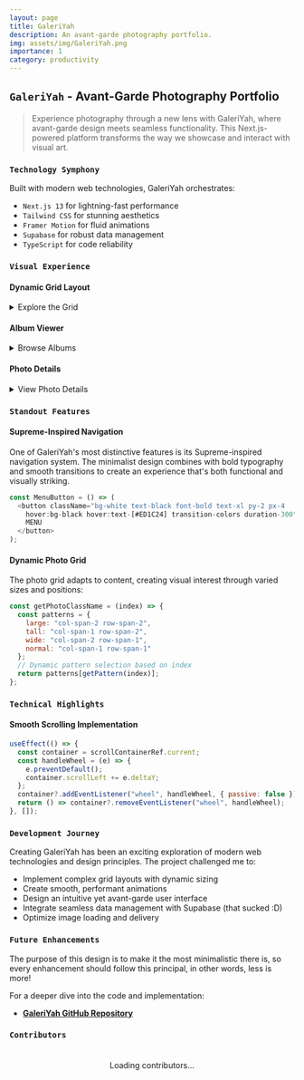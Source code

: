 ```yaml
---
layout: page
title: GaleriYah
description: An avant-garde photography portfolio.
img: assets/img/GaleriYah.png
importance: 1
category: productivity
---
```


## `GaleriYah` - Avant-Garde Photography Portfolio

> Experience photography through a new lens with GaleriYah, where avant-garde design meets seamless functionality. This Next.js-powered platform transforms the way we showcase and interact with visual art.

### `Technology Symphony`

Built with modern web technologies, GaleriYah orchestrates:
- `Next.js 13` for lightning-fast performance
- `Tailwind CSS` for stunning aesthetics
- `Framer Motion` for fluid animations
- `Supabase` for robust data management
- `TypeScript` for code reliability

### `Visual Experience`

#### Dynamic Grid Layout

<details>
    <summary>Explore the Grid</summary>
    <div class="row justify-content-center">
        <div class="col-md-8">
            {% include figure.liquid path="assets/img/grid.jpg" title="Dynamic Grid Layout" class="img-fluid rounded z-depth-1" %}
        </div>
    </div>
    <div class="caption">
        Responsive grid system with dynamic sizing and elegant hover effects
    </div>
</details>

#### Album Viewer

<details>
    <summary>Browse Albums</summary>
    <div class="row justify-content-center">
        <div class="col-md-8">
            {% include figure.liquid path="assets/img/albums.jpg" title="Album View" class="img-fluid rounded z-depth-1" %}
        </div>
    </div>
    <div class="caption">
        Horizontal scrolling album view with intuitive mouse wheel navigation
    </div>
</details>

#### Photo Details

<details>
    <summary>View Photo Details</summary>
    <div class="row justify-content-center">
        <div class="col-md-8">
            {% include figure.liquid path="assets/img/photo.jpg" title="Photo Details" class="img-fluid rounded z-depth-1" %}
        </div>
    </div>
    <div class="caption">
        Immersive photo viewing experience with metadata and descriptions
    </div>
</details>

### `Standout Features`

#### Supreme-Inspired Navigation
One of GaleriYah's most distinctive features is its Supreme-inspired navigation system. The minimalist design combines with bold typography and smooth transitions to create an experience that's both functional and visually striking.

```javascript
const MenuButton = () => (
  <button className="bg-white text-black font-bold text-xl py-2 px-4 
    hover:bg-black hover:text-[#ED1C24] transition-colors duration-300">
    MENU
  </button>
);
```

#### Dynamic Photo Grid
The photo grid adapts to content, creating visual interest through varied sizes and positions:

```javascript
const getPhotoClassName = (index) => {
  const patterns = {
    large: "col-span-2 row-span-2",
    tall: "col-span-1 row-span-2",
    wide: "col-span-2 row-span-1",
    normal: "col-span-1 row-span-1"
  };
  // Dynamic pattern selection based on index
  return patterns[getPattern(index)];
};
```

### `Technical Highlights`

#### Smooth Scrolling Implementation
```javascript
useEffect(() => {
  const container = scrollContainerRef.current;
  const handleWheel = (e) => {
    e.preventDefault();
    container.scrollLeft += e.deltaY;
  };
  container?.addEventListener("wheel", handleWheel, { passive: false });
  return () => container?.removeEventListener("wheel", handleWheel);
}, []);
```

### `Development Journey`

Creating GaleriYah has been an exciting exploration of modern web technologies and design principles. The project challenged me to:
- Implement complex grid layouts with dynamic sizing
- Create smooth, performant animations
- Design an intuitive yet avant-garde user interface
- Integrate seamless data management with Supabase (that sucked :D)
- Optimize image loading and delivery

### `Future Enhancements`

The purpose of this design is to make it the most minimalistic there is, so every enhancement should follow this principal, in other words, less is more!

For a deeper dive into the code and implementation:
- **[GaleriYah GitHub Repository](https://github.com/andebugulin/galeriyah)**

### `Contributors`

<div id="contributors-list" style="display: flex; flex-wrap: wrap; justify-content: space-around; padding: 20px;">Loading contributors...</div>

<script>
  async function fetchContributors() {
    const url = 'https://api.github.com/repos/andebugulin/galeriyah/contributors';
    const response = await fetch(url);
    const contributors = await response.json();

    const contributorsHtml = contributors.map(contributor =>
      `<div class="contributor" style="margin: 10px; text-align: center;">
        <img src="${contributor.avatar_url}" alt="${contributor.login}" style="width: 100px; height: 100px; border-radius: 50%; display: block; margin: auto;">
        <p><a href="${contributor.html_url}" target="_blank">${contributor.login}</a></p>
      </div>`
    ).join('');

    document.getElementById('contributors-list').innerHTML = contributorsHtml;
  }

  fetchContributors();
</script>